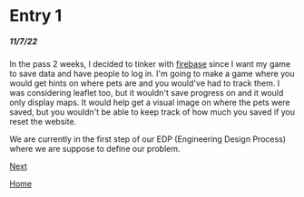 # Entry 1
##### 11/7/22

In the pass 2 weeks, I decided to tinker with [firebase](firebase.com) since I want my game to save data and have people to log in. I'm going to make a game where you would get hints on where pets are and you would've had to track them. I was considering leaflet too, but it wouldn't save progress on and it would only display maps. It would help get a visual image on where the pets were saved, but you wouldn't be able to keep track of how much you saved if you reset the website.

We are currently in the first step of our EDP (Engineering Design Process) where we are suppose to define our problem.

[Next](entry02.md)

[Home](../README.md)